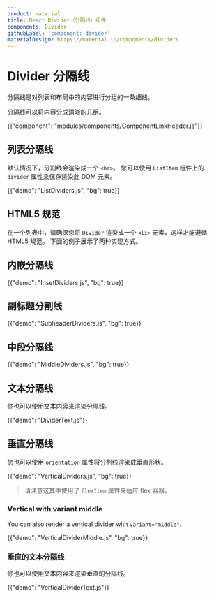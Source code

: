 ```yaml
---
product: material
title: React Divider（分隔线）组件
components: Divider
githubLabel: 'component: divider'
materialDesign: https://material.io/components/dividers
---
```


# Divider 分隔线

<p class="description">分隔线是对列表和布局中的内容进行分组的一条细线。</p>

分隔线可以将内容分成清晰的几组。

{{"component": "modules/components/ComponentLinkHeader.js"}}

## 列表分隔线

默认情况下，分割线会渲染成一个 `<hr>`。 您可以使用 `ListItem` 组件上的 `divider` 属性来保存渲染此 DOM 元素。

{{"demo": "ListDividers.js", "bg": true}}

## HTML5 规范

在一个列表中，请确保您将 `Divider` 渲染成一个 `<li>` 元素，这样才能遵循 HTML5 规范。 下面的例子展示了两种实现方式。

## 内嵌分隔线

{{"demo": "InsetDividers.js", "bg": true}}

## 副标题分割线

{{"demo": "SubheaderDividers.js", "bg": true}}

## 中段分隔线

{{"demo": "MiddleDividers.js", "bg": true}}

## 文本分隔线

你也可以使用文本内容来渲染分隔线。

{{"demo": "DividerText.js"}}

## 垂直分隔线

您也可以使用 `orientation` 属性将分割线渲染成垂直形状。

{{"demo": "VerticalDividers.js", "bg": true}}

> 请注意这其中使用了 `flexItem` 属性来适应 flex 容器。

### Vertical with variant middle

You can also render a vertical divider with `variant="middle"`.

{{"demo": "VerticalDividerMiddle.js", "bg": true}}

### 垂直的文本分隔线

你也可以使用文本内容来渲染垂直的分隔线。

{{"demo": "VerticalDividerText.js"}}
